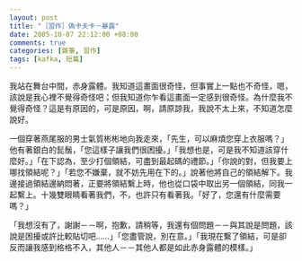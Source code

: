 ```yaml
--- 
layout: post
title: "［習作］偽卡夫卡－暴露"
date: 2005-10-07 22:12:00 +08:00
comments: true
categories: [雜筆, 習作]
tags: [kafka, 短篇]
---
```


我站在舞台中間，赤身露體。我知道這畫面很奇怪，但事實上一點也不奇怪，嗯，該說是我心裡不覺得奇怪吧；但我知道你乍看這畫面一定感到很奇怪。為什麼我不覺得奇怪？這是有原因的，可是原因，啊，請原諒我，我說不太上來，不知道怎麼說好。

<!-- more -->

一個穿著燕尾服的男士氣質彬彬地向我走來，「先生，可以麻煩您穿上衣服嗎？」他有著銀白的髭鬚，「您這樣子讓我們很困擾。」「我想也是，可是我不知道該穿什麼好。」「在下認為，至少打個領結，可盡到最起碼的禮節。」「你說的對，但我要上哪找領結呢？」「若您不嫌棄，就不妨先用在下的。」說著他將自己的領結解下。我邊接過領結邊納悶著，正要將領結繫上時，他也從口袋中取出另一個領結，同我一起繫上。十幾雙眼睛看著我們，不，也許只有看著我。「好了，您還有什麼需要嗎？」

「我想沒有了，謝謝－－啊，抱歉，請稍等，我還有個問題－－與其說是問題，該說是困擾或許比較貼切吧……」「您盡管說，別在意。」「我現在繫了領結，可是卻反而讓我感到格格不入，其他人－－其他人都是如此赤身露體的模樣。」